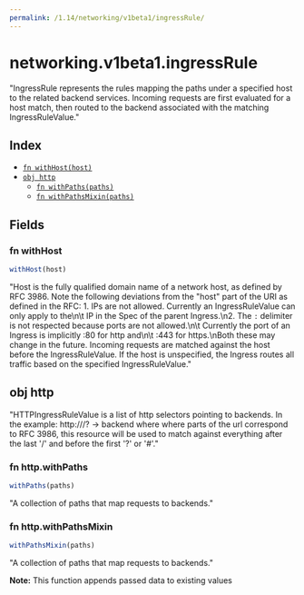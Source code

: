 ```yaml
---
permalink: /1.14/networking/v1beta1/ingressRule/
---
```


# networking.v1beta1.ingressRule

"IngressRule represents the rules mapping the paths under a specified host to the related backend services. Incoming requests are first evaluated for a host match, then routed to the backend associated with the matching IngressRuleValue."

## Index

* [`fn withHost(host)`](#fn-withhost)
* [`obj http`](#obj-http)
  * [`fn withPaths(paths)`](#fn-httpwithpaths)
  * [`fn withPathsMixin(paths)`](#fn-httpwithpathsmixin)

## Fields

### fn withHost

```ts
withHost(host)
```

"Host is the fully qualified domain name of a network host, as defined by RFC 3986. Note the following deviations from the \"host\" part of the URI as defined in the RFC: 1. IPs are not allowed. Currently an IngressRuleValue can only apply to the\n\t  IP in the Spec of the parent Ingress.\n2. The `:` delimiter is not respected because ports are not allowed.\n\t  Currently the port of an Ingress is implicitly :80 for http and\n\t  :443 for https.\nBoth these may change in the future. Incoming requests are matched against the host before the IngressRuleValue. If the host is unspecified, the Ingress routes all traffic based on the specified IngressRuleValue."

## obj http

"HTTPIngressRuleValue is a list of http selectors pointing to backends. In the example: http://<host>/<path>?<searchpart> -> backend where where parts of the url correspond to RFC 3986, this resource will be used to match against everything after the last '/' and before the first '?' or '#'."

### fn http.withPaths

```ts
withPaths(paths)
```

"A collection of paths that map requests to backends."

### fn http.withPathsMixin

```ts
withPathsMixin(paths)
```

"A collection of paths that map requests to backends."

**Note:** This function appends passed data to existing values